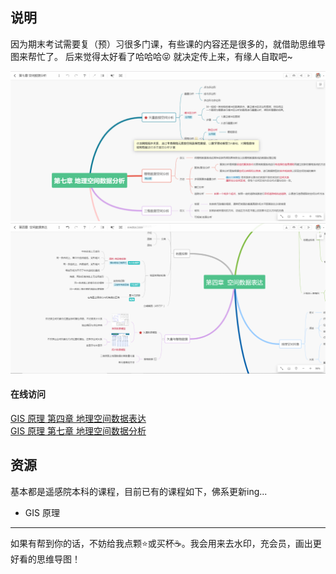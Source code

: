 ## 说明
因为期末考试需要复（预）习很多门课，有些课的内容还是很多的，就借助思维导图来帮忙了。
后来觉得太好看了哈哈哈😝 就决定传上来，有缘人自取吧~  

![GIS 原理](https://raw.githubusercontent.com/lsq210/photo-album/master/readme/mind-maps.png)  
![GIS 原理](https://raw.githubusercontent.com/lsq210/photo-album/master/readme/map2.png)
#### 在线访问
<a href="https://www.processon.com/view/link/5dcb553de4b0fc314a0f0d97">GIS 原理 第四章 地理空间数据表达</a>  
<a href="https://www.processon.com/view/link/5dcf8b9de4b01da3458e650f">GIS 原理 第七章 地理空间数据分析</a>  
## 资源  
基本都是遥感院本科的课程，目前已有的课程如下，佛系更新ing...
- GIS 原理
***** 
如果有帮到你的话，不妨给我点颗⭐或买杯☕。我会用来去水印，充会员，画出更好看的思维导图！
